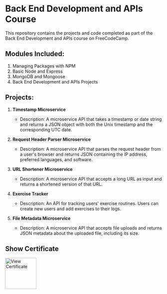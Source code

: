 # Back End Development and APIs Course

This repository contains the projects and code completed as part of the Back End Development and APIs course on FreeCodeCamp.

## Modules Included:

1. Managing Packages with NPM
2. Basic Node and Express
3. MongoDB and Mongoose
4. Back End Development and APIs Projects

## Projects:

1. **Timestamp Microservice**
   - Description: A microservice API that takes a timestamp or date string and returns a JSON object with both the Unix timestamp and the corresponding UTC date.
   
2. **Request Header Parser Microservice**
   - Description: A microservice API that parses the request header from a user's browser and returns JSON containing the IP address, preferred languages, and software.

3. **URL Shortener Microservice**
   - Description: A microservice API that accepts a long URL as input and returns a shortened version of that URL.

4. **Exercise Tracker**
   - Description: An API for tracking users' exercise routines. Users can create new users and add exercises to their logs.

5. **File Metadata Microservice**
   - Description: A microservice API that accepts file uploads and returns JSON metadata about the uploaded file, including its size.

## Show Certificate
<a href="https://www.freecodecamp.org/certification/ajzal-dev/back-end-development-and-apis"><img src="https://cdn1.iconfinder.com/data/icons/hawcons/32/698985-icon-138-certificate-512.png" alt="View Certificate" width="100" height="100" target="_blank"></a>


